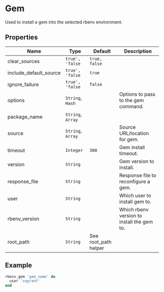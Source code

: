 # Gem

Used to install a gem into the selected rbenv environment.

## Properties

| Name                   | Type              | Default              | Description                                |
| ---------------------- | ----------------- | -------------------- | ------------------------------------------ |
| clear_sources          | `true', 'false`   | `true, false`        |                                            |
| include_default_source | `true', 'false`   | `true`               |                                            |
| ignore_failure         | `true', 'false`   | `false`              |                                            |
| options                | `String`, `Hash`  |                      | Options to pass to the gem command.        |
| package_name           | `String`, `Array` |                      |                                            |
| source                 | `String`, `Array` |                      | Source URL/location for gem.               |
| timeout                | `Integer`         | `300`                | Gem install timeout.                       |
| version                | `String`          |                      | Gem version to install.                    |
| response_file          | `String`          |                      | Response file to reconfigure a gem.        |
| user                   | `String`          |                      | Which user to install gem to.              |
| rbenv_version          | `String`          |                      | Which rbenv version to install the gem to. |
| root_path              | `String`          | See root_path helper |                                            |

## Example

```ruby
rbenv_gem 'gem_name' do
  user 'vagrant'
end
```
